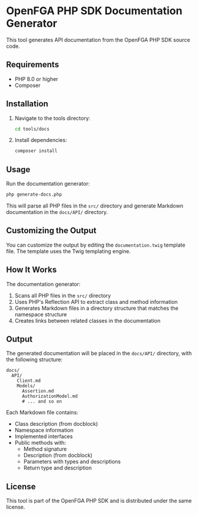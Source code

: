 # OpenFGA PHP SDK Documentation Generator

This tool generates API documentation from the OpenFGA PHP SDK source code.

## Requirements

- PHP 8.0 or higher
- Composer

## Installation

1. Navigate to the tools directory:

   ```bash
   cd tools/docs
   ```

2. Install dependencies:

   ```bash
   composer install
   ```

## Usage

Run the documentation generator:

```bash
php generate-docs.php
```

This will parse all PHP files in the `src/` directory and generate Markdown documentation in the `docs/API/` directory.

## Customizing the Output

You can customize the output by editing the `documentation.twig` template file. The template uses the Twig templating engine.

## How It Works

The documentation generator:

1. Scans all PHP files in the `src/` directory
2. Uses PHP's Reflection API to extract class and method information
3. Generates Markdown files in a directory structure that matches the namespace structure
4. Creates links between related classes in the documentation

## Output

The generated documentation will be placed in the `docs/API/` directory, with the following structure:

```text
docs/
  API/
    Client.md
    Models/
      Assertion.md
      AuthorizationModel.md
      # ... and so on
```

Each Markdown file contains:

- Class description (from docblock)
- Namespace information
- Implemented interfaces
- Public methods with:
  - Method signature
  - Description (from docblock)
  - Parameters with types and descriptions
  - Return type and description

## License

This tool is part of the OpenFGA PHP SDK and is distributed under the same license.
